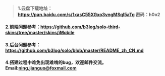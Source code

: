 > #### 1.云盘下载地址：https://pan.baidu.com/s/1xasC55XGxo3vngMSqI5aTg 密码：h0o2

#### 2.前端问题参考：https://github.com/b3log/solo-third-skins/tree/master/skins/iMobile

#### 3.后台问题参考：https://github.com/b3log/solo/blob/master/README_zh_CN.md

#### 4.搭建过程中难免出现难啃的bug，欢迎邮件交流。Email:ning.jianguo@foxmail.com


